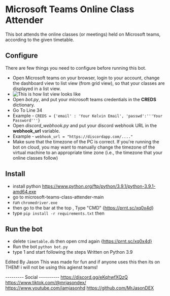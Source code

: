 # Microsoft Teams Online Class Attender

This bot attends the online classes (or meetings) held on Microsoft teams, according to the given timetable.


## Configure

There are few things you need to configure before running this bot.

 - Open Microsoft teams on your browser, login to your account, change the dashboard view to list view (from grid view), so that your classes are displayed in a list view. 
 - ![This is how list view looks like](https://i.imgur.com/SSDo8c6.png)
 - Open *bot.py*, and put your microsoft teams credentials in the **CREDS** dictionary. 
 - Go To Line 34 
 - Example - `CREDS = {'email' : 'Your Kelvin Email', 'passwd':'''Your Password'''}`
 - Open *discord_webhook.py* and put your discord webhook URL in the **webhook_url** variable. 
 - Example - `webhook_url = "https://discordapp.com/...."`
 - Make sure that the timezone of the PC is correct. If you're running the bot on cloud, you may want to manually change the timezone of the virtual machine to an appropriate time zone (i.e., the timezone that your online classes follow)

## Install

 - install python https://www.python.org/ftp/python/3.9.1/python-3.9.1-amd64.exe
 - go to microsoft-teams-class-attender-main 
 - run `chromedriver.exe`
 - then go to the bar at the top , Type "CMD" {https://prnt.sc/xq0x4d}
 - type `pip install -r requirements.txt` then 
 
## Run the bot
 - delete `timetable.db` then open cmd again {https://prnt.sc/xq0x4d}
 - Run the bot `python bot.py`
 - type 1 and start following the steps
Written on Python 3.9 



Edited By Jason 
This was made for fun and if anyone uses this 
then its on THEM! 
i will not be using this agienst teams!


--------- Social ----------
https://discord.gg/eKqhwfXQzQ
https://www.tiktok.com/@mrjasondex/
https://www.youtube.com/iamjasonhd
https://github.com/MrJasonDEX